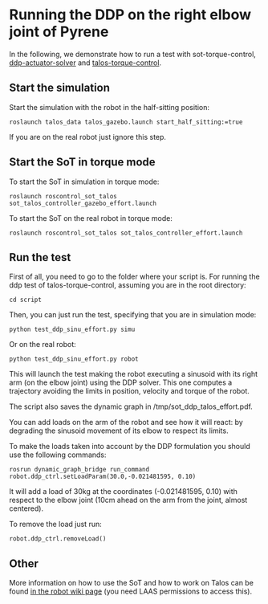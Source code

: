 # Running the DDP on the right elbow joint of Pyrene

In the following, we demonstrate how to run a test with  sot-torque-control, <a href="https://github.com/stack-of-tasks/ddp-actuator-solver">ddp-actuator-solver</a> and <a href="https://gitlab.laas.fr/pyrene-dev/talos-torque-control.git">talos-torque-control</a>.

## Start the simulation

Start the simulation with the robot in the half-sitting position:
```
roslaunch talos_data talos_gazebo.launch start_half_sitting:=true
```
If you are on the real robot just ignore this step.

## Start the SoT in torque mode

To start the SoT in simulation in torque mode:
```
roslaunch roscontrol_sot_talos sot_talos_controller_gazebo_effort.launch
```

To start the SoT on the real robot in torque mode:
```
roslaunch roscontrol_sot_talos sot_talos_controller_effort.launch
```

## Run the test

First of all, you need to go to the folder where your script is.
For running the ddp test of talos-torque-control, assuming you are in the root directory:

```
cd script
```

Then, you can just run the test, specifying that you are in simulation mode:

```
python test_ddp_sinu_effort.py simu
```

Or on the real robot:

```
python test_ddp_sinu_effort.py robot
```

This will launch the test making the robot executing a sinusoid with its right arm (on the elbow joint) using the DDP solver.
This one computes a trajectory avoiding the limits in position, velocity and torque of the robot.

The script also saves the dynamic graph in /tmp/sot_ddp_talos_effort.pdf.

You can add loads on the arm of the robot and see how it will react: by degrading the sinusoid movement of its elbow to respect its limits.

To make the loads taken into account by the DDP formulation you should use the following commands:

```
rosrun dynamic_graph_bridge run_command
robot.ddp_ctrl.setLoadParam(30.0,-0.021481595, 0.10)
```

It will add a load of 30kg at the coordinates (-0.021481595, 0.10) with respect to the elbow joint (10cm ahead on the arm from the joint, almost centered).

To remove the load just run:

```
robot.ddp_ctrl.removeLoad()
```

## Other

More information on how to use the SoT and how to work on Talos can be found <a href="https://wiki.laas.fr/robots/Pyrene">in the robot wiki page</a> (you need LAAS permissions to access this).
